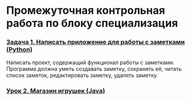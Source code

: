 # Промежуточная контрольная работа по блоку специализация

### [Задача 1. Написать приложение для работы с заметками (Python)](https://github.com/PDV-geekbrains/Specialization-block-Intermediate-control-work/blob/master/task_01/note.py)
Написать проект, содержащий функционал работы с заметками. Программа должна уметь создавать заметку, сохранять её, читать список заметок, редактировать заметку, удалять заметку.

### [Урок 2. Магазин игрушек (Java)](https://github.com/PDV-geekbrains/Specialization-block-Intermediate-control-work/blob/master/task_02/Program.java)